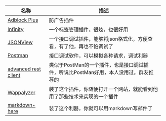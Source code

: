 名称 | 描述
------------- |-------------
[Adblock Plus](https://adblockplus.org/)|防广告插件
[Infinity](http://www.infinitynewtab.com/)|一个标签管理插件，很炫，也很好用
[JSONView](https://chrome.google.com/webstore/detail/jsonview/chklaanhfefbnpoihckbnefhakgolnmc?utm_source=chrome-app-launcher-info-dialog)|一个接口调试插件，能够将json格式化，方便查看，有了他，再也不怕调试了
[Postman](https://chrome.google.com/webstore/detail/postman/fhbjgbiflinjbdggehcddcbncdddomop?utm_source=chrome-app-launcher-info-dialog)|接口调试软件，可以模拟各种请求，调试利器
[advanced rest client](https://chrome.google.com/webstore/detail/advanced-rest-client/hgmloofddffdnphfgcellkdfbfbjeloo?utm_source=chrome-app-launcher-info-dialog)|类似于PostMan的一个插件，也是接口调试插件，听说比PostMan好用，本人没用过，群友推荐的
[Wappalyzer](https://chrome.google.com/webstore/detail/wappalyzer/gppongmhjkpfnbhagpmjfkannfbllamg?utm_source=chrome-app-launcher-info-dialog)|装了这个插件，你随便打开一个网站，就能看到他用了那些技术来实现的一个插件
[markdown-here](https://chrome.google.com/webstore/detail/markdown-here/elifhakcjgalahccnjkneoccemfahfoa)|装了这个利器，你就可以用markdown写邮件了